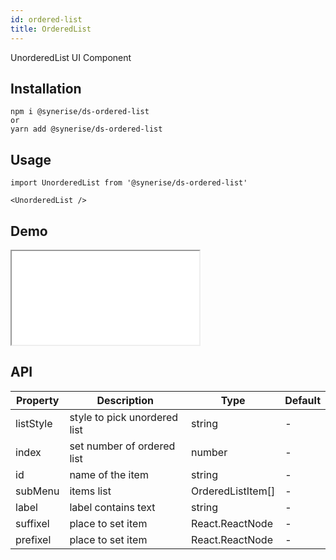 ```yaml
---
id: ordered-list
title: OrderedList
---
```


UnorderedList UI Component

## Installation
```
npm i @synerise/ds-ordered-list
or
yarn add @synerise/ds-ordered-list
```

## Usage
```
import UnorderedList from '@synerise/ds-ordered-list'

<UnorderedList />

```

## Demo

<iframe src="/storybook-static/iframe.html?id=components-ordered-list--default"></iframe>

## API

| Property       | Description                   | Type                     | Default     |
| -------------- | ----------------------------- | ------------------------ | ----------- |
| listStyle      | style to pick unordered list  | string                   | -           |      
| index          | set number of ordered list    | number                   | -           |
| id             | name of the item              | string                   | -           |
| subMenu        | items list                    | OrderedListItem[]        | -           |
| label          | label contains text           | string                   | -           |
| suffixel       | place to set item             | React.ReactNode          | -           |
| prefixel       | place to set item             | React.ReactNode          | -           |
